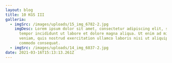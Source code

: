 ```yaml
---
layout: blog
title: 10 KGS III
galleria:
  - imgSrc: /images/uploads/15_img_6782-2.jpg
    imgDesc: Lorem ipsum dolor sit amet, consectetur adipiscing elit, sed do eiusmod
      tempor incididunt ut labore et dolore magna aliqua. Ut enim ad minim
      veniam, quis nostrud exercitation ullamco laboris nisi ut aliquip ex ea
      commodo consequat.
  - imgSrc: /images/uploads/14_img_6837-2.jpg
date: 2021-03-16T15:13:13.261Z
---
```


